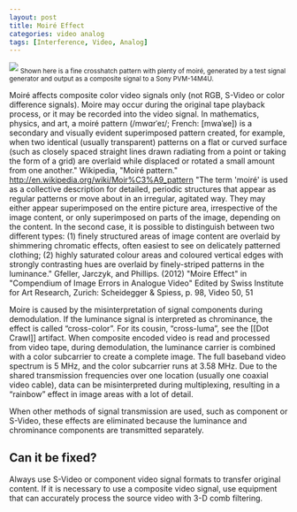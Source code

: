 ```yaml
---
layout: post
title: Moiré Effect
categories: video analog
tags: [Interference, Video, Analog]
---
```


<img src="{{ site.baseurl }}/images/Moire_640x480.jpg">
<sub>Shown here is a fine crosshatch pattern with plenty of moiré, generated by a test signal generator and output as a composite signal to a Sony PVM-14M4U.</sub>

Moiré affects composite color video signals only (not RGB, S-Video or color difference signals). Moire may occur during the original tape playback process, or it may be recorded into the video signal. In mathematics, physics, and art, a moiré pattern (/mwɑrˈeɪ/; French: [mwaˈʁe]) is a secondary and visually evident superimposed pattern created, for example, when two identical (usually transparent) patterns on a flat or curved surface (such as closely spaced straight lines drawn radiating from a point or taking the form of a grid) are overlaid while displaced or rotated a small amount from one another." <ref>Wikipedia, "Moiré pattern." http://en.wikipedia.org/wiki/Moir%C3%A9_pattern</ref> "The term 'moiré' is used as a collective description for detailed, periodic structures that appear as regular patterns or move about in an irregular, agitated way. They may either appear superimposed on the entire picture area, irrespective of the image content, or only superimposed on parts of the image, depending on the content. In the second case, it is possible to distinguish between two different types: (1) finely structured areas of image content are overlaid by shimmering chromatic effects, often easiest to see on delicately patterned clothing; (2) highly saturated colour areas and coloured vertical edges with strongly contrasting hues are overlaid by finely-striped patterns in the luminance." <ref>Gfeller, Jarczyk, and Phillips. (2012) "Moire Effect" in "Compendium of Image Errors in Analogue Video" Edited by Swiss Institute for Art Research, Zurich: Scheidegger & Spiess, p. 98, Video 50, 51</ref>

Moire is caused by the misinterpretation of signal components during demodulation. If the luminance signal is interpreted as chrominance, the effect is called “cross-color”. For its cousin, “cross-luma”, see the [[Dot Crawl]] artifact. When composite encoded video is read and processed from video tape, during demodulation, the luminance carrier is combined with a color subcarrier to create a complete image. The full baseband video spectrum is 5 MHz, and the color subcarrier runs at 3.58 MHz. Due to the shared transmission frequencies over one location (usually one coaxial video cable), data can be misinterpreted during multiplexing, resulting in a “rainbow” effect in image areas with a lot of detail.

When other methods of signal transmission are used, such as component or S-Video, these effects are eliminated because the luminance and chrominance components are transmitted separately.

## Can it be fixed? 

Always use S-Video or component video signal formats to transfer original content. If it is necessary to use a composite video signal, use equipment that can accurately process the source video with 3-D comb filtering.
